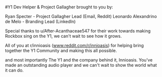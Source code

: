 #Y1 Dev Helper & Project Gallagher brought to you by:

Ryan Specter - Project Gallagher Lead (Email, Reddit)
Leonardo Alexandrino de Melo - Branding Lead (LinkedIn)

Special thanks to u/After-Acanthaceae547 for their work towards making Rockbox sing on the Y1, we can't wait to see how it grows.

All of you at r/innioasis (www.reddit.com/r/innioasis) for helping bring together the Y1 Community and making this all possible.

and most importantly
The Y1 and the company behind it, Innioasis. You've made an outstanding audio player and we can't wait to show the world what it can do.
